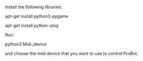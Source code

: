 Install the following libraries:

  apt-get install python3-pygame

apt-get install python-zmq

Run:

python3 Midi_device

and choose the midi device that you want to use to control ProBot.

